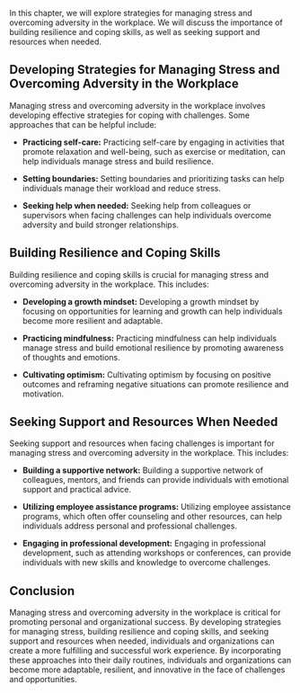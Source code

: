 
In this chapter, we will explore strategies for managing stress and overcoming adversity in the workplace. We will discuss the importance of building resilience and coping skills, as well as seeking support and resources when needed.

Developing Strategies for Managing Stress and Overcoming Adversity in the Workplace
-----------------------------------------------------------------------------------

Managing stress and overcoming adversity in the workplace involves developing effective strategies for coping with challenges. Some approaches that can be helpful include:

* **Practicing self-care:** Practicing self-care by engaging in activities that promote relaxation and well-being, such as exercise or meditation, can help individuals manage stress and build resilience.

* **Setting boundaries:** Setting boundaries and prioritizing tasks can help individuals manage their workload and reduce stress.

* **Seeking help when needed:** Seeking help from colleagues or supervisors when facing challenges can help individuals overcome adversity and build stronger relationships.

Building Resilience and Coping Skills
-------------------------------------

Building resilience and coping skills is crucial for managing stress and overcoming adversity in the workplace. This includes:

* **Developing a growth mindset:** Developing a growth mindset by focusing on opportunities for learning and growth can help individuals become more resilient and adaptable.

* **Practicing mindfulness:** Practicing mindfulness can help individuals manage stress and build emotional resilience by promoting awareness of thoughts and emotions.

* **Cultivating optimism:** Cultivating optimism by focusing on positive outcomes and reframing negative situations can promote resilience and motivation.

Seeking Support and Resources When Needed
-----------------------------------------

Seeking support and resources when facing challenges is important for managing stress and overcoming adversity in the workplace. This includes:

* **Building a supportive network:** Building a supportive network of colleagues, mentors, and friends can provide individuals with emotional support and practical advice.

* **Utilizing employee assistance programs:** Utilizing employee assistance programs, which often offer counseling and other resources, can help individuals address personal and professional challenges.

* **Engaging in professional development:** Engaging in professional development, such as attending workshops or conferences, can provide individuals with new skills and knowledge to overcome challenges.

Conclusion
----------

Managing stress and overcoming adversity in the workplace is critical for promoting personal and organizational success. By developing strategies for managing stress, building resilience and coping skills, and seeking support and resources when needed, individuals and organizations can create a more fulfilling and successful work experience. By incorporating these approaches into their daily routines, individuals and organizations can become more adaptable, resilient, and innovative in the face of challenges and opportunities.
